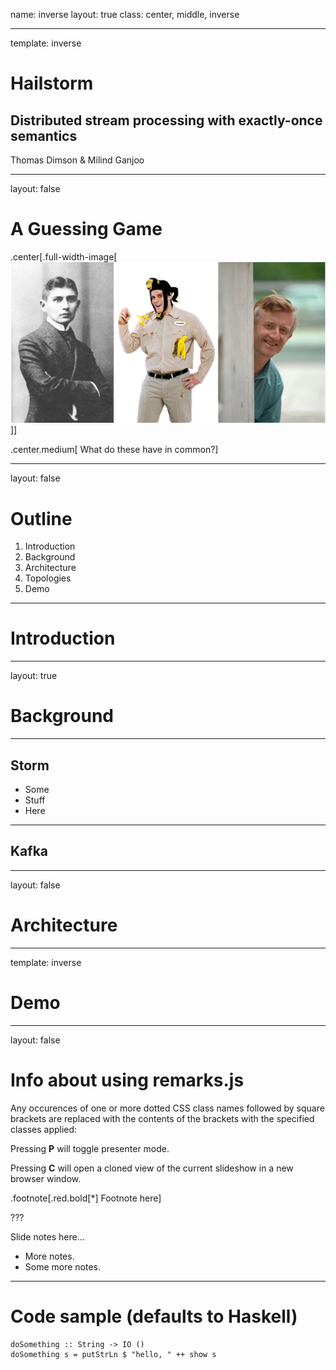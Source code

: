 name: inverse
layout: true
class: center, middle, inverse

---

template: inverse

# Hailstorm

## Distributed stream processing with exactly-once semantics

Thomas Dimson & Milind Ganjoo

---

layout: false

# A Guessing Game

.center[.full-width-image[![Alt text](in_common.png)]]

.center.medium[ What do these have in common?]

---

layout: false

# Outline

1. Introduction
2. Background
3. Architecture
4. Topologies
5. Demo

---

# Introduction

---

layout: true

# Background

---

## Storm

* Some
* Stuff
* Here

---

## Kafka

---

layout: false

# Architecture

---

template: inverse

# Demo

---

layout: false

# Info about using remarks.js

<!-- TODO: delele -->

Any occurences of one or more dotted CSS class names followed by square brackets are replaced with the contents of the brackets with the specified classes applied:

Pressing __P__ will toggle presenter mode.

Pressing __C__ will open a cloned view of the current slideshow in a new
browser window.

.footnote[.red.bold[*] Footnote here]

???

Slide notes here...

- More notes.
- Some more notes.

---

# Code sample (defaults to Haskell)

```
doSomething :: String -> IO ()
doSomething s = putStrLn $ "hello, " ++ show s
```

